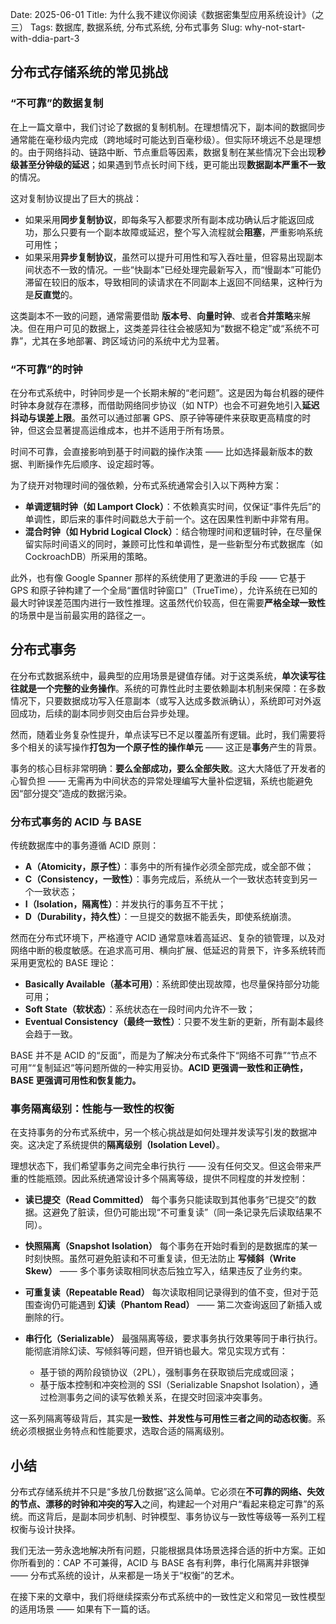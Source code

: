Date: 2025-06-01
Title: 为什么我不建议你阅读《数据密集型应用系统设计》（之三）
Tags: 数据库, 数据系统, 分布式系统, 分布式事务
Slug: why-not-start-with-ddia-part-3

## 分布式存储系统的常见挑战

### “不可靠”的数据复制

在上一篇文章中，我们讨论了数据的复制机制。在理想情况下，副本间的数据同步通常能在毫秒级内完成（跨地域时可能达到百毫秒级）。但实际环境远不总是理想的。由于网络抖动、链路中断、节点重启等因素，数据复制在某些情况下会出现**秒级甚至分钟级的延迟**；如果遇到节点长时间下线，更可能出现**数据副本严重不一致**的情况。

这对复制协议提出了巨大的挑战：

* 如果采用**同步复制协议**，即每条写入都要求所有副本成功确认后才能返回成功，那么只要有一个副本故障或延迟，整个写入流程就会**阻塞**，严重影响系统可用性；
* 如果采用**异步复制协议**，虽然可以提升可用性和写入吞吐量，但容易出现副本间状态不一致的情况。一些“快副本”已经处理完最新写入，而“慢副本”可能仍滞留在较旧的版本，导致相同的读请求在不同副本上返回不同结果，这种行为是**反直觉**的。

这类副本不一致的问题，通常需要借助 **版本号**、**向量时钟**、或者**合并策略**来解决。但在用户可见的数据上，这类差异往往会被感知为“数据不稳定”或“系统不可靠”，尤其在多地部署、跨区域访问的系统中尤为显著。

### “不可靠”的时钟

在分布式系统中，时钟同步是一个长期未解的“老问题”。这是因为每台机器的硬件时钟本身就存在漂移，而借助网络同步协议（如 NTP）也会不可避免地引入**延迟抖动与误差上限**。虽然可以通过部署 GPS、原子钟等硬件来获取更高精度的时钟，但这会显著提高运维成本，也并不适用于所有场景。

时间不可靠，会直接影响到基于时间戳的操作决策 —— 比如选择最新版本的数据、判断操作先后顺序、设定超时等。

为了绕开对物理时间的强依赖，分布式系统通常会引入以下两种方案：

* **单调逻辑时钟（如 Lamport Clock）**：不依赖真实时间，仅保证“事件先后”的单调性，即后来的事件时间戳总大于前一个。这在因果性判断中非常有用。
* **混合时钟（如 Hybrid Logical Clock）**：结合物理时间和逻辑时钟，在尽量保留实际时间语义的同时，兼顾可比性和单调性，是一些新型分布式数据库（如 CockroachDB）所采用的策略。

此外，也有像 Google Spanner 那样的系统使用了更激进的手段 —— 它基于 GPS 和原子钟构建了一个全局“置信时钟窗口”（TrueTime），允许系统在已知的最大时钟误差范围内进行一致性推理。这虽然代价较高，但在需要**严格全球一致性**的场景中是当前最实用的路径之一。

## 分布式事务

在分布式数据系统中，最典型的应用场景是键值存储。对于这类系统，**单次读写往往就是一个完整的业务操作**。系统的可靠性此时主要依赖副本机制来保障：在多数情况下，只要数据成功写入任意副本（或写入达成多数派确认），系统即可对外返回成功，后续的副本同步则交由后台异步处理。

然而，随着业务复杂性提升，单点读写已不足以覆盖所有逻辑。此时，我们需要将多个相关的读写操作**打包为一个原子性的操作单元** —— 这正是**事务**产生的背景。

事务的核心目标非常明确：**要么全部成功，要么全部失败**。这大大降低了开发者的心智负担 —— 无需再为中间状态的异常处理编写大量补偿逻辑，系统也能避免因“部分提交”造成的数据污染。

### 分布式事务的 ACID 与 BASE

传统数据库中的事务遵循 ACID 原则：

* **A（Atomicity，原子性）**：事务中的所有操作必须全部完成，或全部不做；
* **C（Consistency，一致性）**：事务完成后，系统从一个一致状态转变到另一个一致状态；
* **I（Isolation，隔离性）**：并发执行的事务互不干扰；
* **D（Durability，持久性）**：一旦提交的数据不能丢失，即使系统崩溃。

然而在分布式环境下，严格遵守 ACID 通常意味着高延迟、复杂的锁管理，以及对网络中断的极度敏感。在追求高可用、横向扩展、低延迟的背景下，许多系统转而采用更宽松的 BASE 理论：

* **Basically Available（基本可用）**：系统即使出现故障，也尽量保持部分功能可用；
* **Soft State（软状态）**：系统状态在一段时间内允许不一致；
* **Eventual Consistency（最终一致性）**：只要不发生新的更新，所有副本最终会趋于一致。

BASE 并不是 ACID 的“反面”，而是为了解决分布式条件下“网络不可靠”“节点不可用”“复制延迟”等问题所做的一种实用妥协。**ACID 更强调一致性和正确性，BASE 更强调可用性和恢复能力。**

### 事务隔离级别：性能与一致性的权衡

在支持事务的分布式系统中，另一个核心挑战是如何处理并发读写引发的数据冲突。这决定了系统提供的**隔离级别（Isolation Level）**。

理想状态下，我们希望事务之间完全串行执行 —— 没有任何交叉。但这会带来严重的性能瓶颈。因此系统通常设计多个隔离等级，提供不同程度的并发控制：

* **读已提交（Read Committed）**
  每个事务只能读取到其他事务“已提交”的数据。这避免了脏读，但仍可能出现“不可重复读”（同一条记录先后读取结果不同）。

* **快照隔离（Snapshot Isolation）**
  每个事务在开始时看到的是数据库的某一时刻快照。虽然可避免脏读和不可重复读，但无法防止 **写倾斜（Write Skew）** —— 多个事务读取相同状态后独立写入，结果违反了业务约束。

* **可重复读（Repeatable Read）**
  每次读取相同记录得到的值不变，但对于范围查询仍可能遇到 **幻读（Phantom Read）** —— 第二次查询返回了新插入或删除的行。

* **串行化（Serializable）**
  最强隔离等级，要求事务执行效果等同于串行执行。能彻底消除幻读、写倾斜等问题，但开销也最大。常见实现方式有：

  * 基于锁的两阶段锁协议（2PL），强制事务在获取锁后完成或回滚；
  * 基于版本控制和冲突检测的 SSI（Serializable Snapshot Isolation），通过检测事务之间的读写依赖关系，在提交时回滚冲突事务。

这一系列隔离等级背后，其实是**一致性、并发性与可用性三者之间的动态权衡**。系统必须根据业务特点和性能要求，选取合适的隔离级别。

## 小结

分布式存储系统并不只是“多放几份数据”这么简单。它必须在**不可靠的网络、失效的节点、漂移的时钟和冲突的写入**之间，构建起一个对用户“看起来稳定可靠”的系统。而这背后，是副本同步机制、时钟模型、事务协议与一致性等级等一系列工程权衡与设计抉择。

我们无法一劳永逸地解决所有问题，只能根据具体场景选择合适的折中方案。正如你所看到的：CAP 不可兼得，ACID 与 BASE 各有利弊，串行化隔离并非银弹 —— 分布式系统的设计，从来都是一场关于“权衡”的艺术。

在接下来的文章中，我们将继续探索分布式系统中的一致性定义和常见一致性模型的适用场景 —— 如果有下一篇的话。
